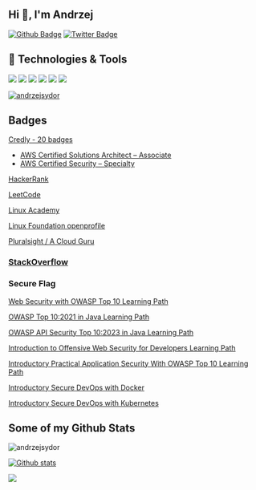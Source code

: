 ## Hi 👋, I'm Andrzej
<!--
[![Linkedin Badge](https://img.shields.io/badge/-andrzejsydor-0072b1?style=flat&logo=Linkedin&logoColor=white&link=https://www.linkedin.com/in/andrzejsydor/)](https://www.linkedin.com/in/andrzejsydor/) 
-->
[![Github Badge](https://img.shields.io/badge/-andrzejsydor-grey?style=flat&logo=github&logoColor=white&link=https://github.com/andrzejsydor/)](https://www.github.com/andrzejsydor/) 
[![Twitter Badge](https://img.shields.io/badge/-AndrzejSydor-00acee?style=flat&logo=twitter&logoColor=white&link=https://twitter.com/AndrzejSydor/)](https://www.twitter.com/AndrzejSydor/) 

<!--
[![](https://img.shields.io/twitter/follow/andrzejsydor.svg?style=social)](https://twitter.com/intent/follow?screen_name=andrzejsydor)
-->
## 🔧 Technologies & Tools
![](https://img.shields.io/badge/Code-Java-informational?style=flat&logo=python&logoColor=white&color=2bbc8a)
![](https://img.shields.io/badge/Cloud-AWS-informational?style=flat&logo=kubernetes&logoColor=white&color=2bbc8a)
![](https://img.shields.io/badge/Docker-informational?style=flat&logo=docker&logoColor=white&color=2bbc8a)
![](https://img.shields.io/badge/Kubernetes-informational?logo=kubernetes&logoColor=white&color=2bbc8a)
![](https://img.shields.io/badge/Kafka-informational)
![](https://img.shields.io/badge/Security-8A2BE2)

<!--
![](https://img.shields.io/badge/OS-Linux-informational?style=flat&logo=linux&logoColor=white&color=2bbc8a)
![](https://img.shields.io/badge/Editor-IntelliJ_IDEA-informational?style=flat&logo=intellij-idea&logoColor=white&color=2bbc8a)
![](https://img.shields.io/badge/Shell-Bash-informational?style=flat&logo=gnu-bash&logoColor=white&color=2bbc8a)
-->

<p align="left"> <a href="https://github.com/ryo-ma/github-profile-trophy"><img src="https://github-profile-trophy.vercel.app/?username=andrzejsydor" alt="andrzejsydor" /></a> </p>

## Badges

[Credly - 20 badges](https://www.credly.com/users/andrzej-sydor/badges)
- [AWS Certified Solutions Architect – Associate](https://www.credly.com/badges/95512fe2-bebd-43f5-878c-5279a2a5742a)
- [AWS Certified Security – Specialty](https://www.credly.com/badges/13f8dacd-57ab-4ef0-81bd-561382f0cc88)

[HackerRank](https://www.hackerrank.com/andrzejsydor?hr_r=1)

[LeetCode](https://leetcode.com/andrzejsydor/)

[Linux Academy](https://openprofile.dev/profile/andrzejsydor)

[Linux Foundation openprofile](https://openprofile.dev/profile/andrzejsydor)

[Pluralsight / A Cloud Guru](https://app.pluralsight.com/profile/andrzej-sydor)

### [StackOverflow](https://stackoverflow.com/users/1029822/andrzej-sydor)

### Secure Flag

[Web Security with OWASP Top 10 Learning Path](https://www.secureflag.com/s?c254e1d0-95a8-4800-be51-7d892a688bf9)

[OWASP Top 10:2021 in Java Learning Path](https://www.secureflag.com/s?974c4c6f-630f-435d-8f94-8b4c2e6f5a3f)

[OWASP API Security Top 10:2023 in Java Learning Path](https://www.secureflag.com/s?c5b411be-3f9a-437a-ae47-99c1a4dd6612)

[Introduction to Offensive Web Security for Developers Learning Path](https://www.secureflag.com/s?07cbb4ab-1740-4fce-9d53-e24b599c30a4)

[Introductory Practical Application Security With OWASP Top 10 Learning Path](https://www.secureflag.com/s?64296cf3-38b4-4c7b-ad10-a70181dd4c4d)

[Introductory Secure DevOps with Docker](https://www.secureflag.com/s?0ec1b037-36ff-46ad-9609-85fb78b7c9a9)

[Introductory Secure DevOps with Kubernetes](https://www.secureflag.com/s?6ed3fa4f-3c4a-41a5-a075-db172aeaa4c9)

## Some of my Github Stats
<p align=left> <img src=https://komarev.com/ghpvc/?username=andrzejsydor alt=andrzejsydor /> </p>
<!-- <p align=left> <img src=https://profile-counter.glitch.me/%7Bandrzejsydor%7D/count.svg alt=andrzejsydor /> </p> -->

[![Github stats](https://github-readme-stats.vercel.app/api?username=andrzejsydor&show_icons=true&include_all_commits=true)](https://github.com/andrzejsydor/github-readme-stats)
<!--
[![Top Langs](https://github-readme-stats.vercel.app/api/top-langs/?username=andrzejsydor&layout=compact)](https://github.com/andrzejsydor/github-readme-stats)
-->

![](https://github-profile-summary-cards.vercel.app/api/cards/profile-details?username=andrzejsydor&theme=monokai)

